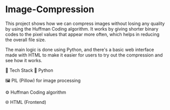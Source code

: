 # Image-Compression
This project shows how we can compress images without losing any quality by using the Huffman Coding algorithm. It works by giving shorter binary codes to the pixel values that appear more often, which helps in reducing the overall file size.

The main logic is done using Python, and there's a basic web interface made with HTML to make it easier for users to try out the compression and see how it works. 

📂 Tech Stack
🐍 Python

🖼️ PIL (Pillow) for image processing

⚙️ Huffman Coding algorithm

🌐 HTML  (Frontend)
